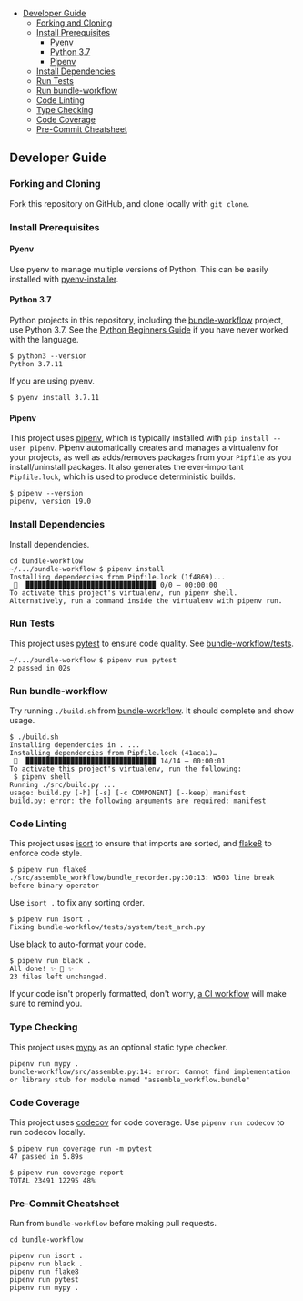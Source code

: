 - [Developer Guide](#developer-guide)
  - [Forking and Cloning](#forking-and-cloning)
  - [Install Prerequisites](#install-prerequisites)
    - [Pyenv](#pyenv)
    - [Python 3.7](#python-37)
    - [Pipenv](#pipenv)
  - [Install Dependencies](#install-dependencies)
  - [Run Tests](#run-tests)
  - [Run bundle-workflow](#run-bundle-workflow)
  - [Code Linting](#code-linting)
  - [Type Checking](#type-checking)
  - [Code Coverage](#code-coverage)
  - [Pre-Commit Cheatsheet](#pre-commit-cheatsheet)

## Developer Guide

### Forking and Cloning

Fork this repository on GitHub, and clone locally with `git clone`.

### Install Prerequisites

#### Pyenv

Use pyenv to manage multiple versions of Python. This can be easily installed with [pyenv-installer](https://github.com/pyenv/pyenv-installer).

#### Python 3.7

Python projects in this repository, including the [bundle-workflow](./bundle-workflow) project, use Python 3.7. See the [Python Beginners Guide](https://wiki.python.org/moin/BeginnersGuide) if you have never worked with the language. 

```
$ python3 --version
Python 3.7.11
```

If you are using pyenv.

```
$ pyenv install 3.7.11
```

#### Pipenv

This project uses [pipenv](https://pipenv.pypa.io/en/latest/), which is typically installed with `pip install --user pipenv`. Pipenv automatically creates and manages a virtualenv for your projects, as well as adds/removes packages from your `Pipfile` as you install/uninstall packages. It also generates the ever-important `Pipfile.lock`, which is used to produce deterministic builds.

```
$ pipenv --version
pipenv, version 19.0
```

### Install Dependencies

Install dependencies. 

```
cd bundle-workflow
~/.../bundle-workflow $ pipenv install
Installing dependencies from Pipfile.lock (1f4869)...
 🐍  ▉▉▉▉▉▉▉▉▉▉▉▉▉▉▉▉▉▉▉▉▉▉▉▉▉▉▉▉▉▉▉▉ 0/0 — 00:00:00
To activate this project's virtualenv, run pipenv shell.
Alternatively, run a command inside the virtualenv with pipenv run. 
```

### Run Tests

This project uses [pytest](https://docs.pytest.org/en/6.x/) to ensure code quality. See [bundle-workflow/tests](bundle-workflow).

```
~/.../bundle-workflow $ pipenv run pytest
2 passed in 02s
```

### Run bundle-workflow

Try running `./build.sh` from [bundle-workflow](./bundle-workflow). It should complete and show usage.

```
$ ./build.sh 
Installing dependencies in . ...
Installing dependencies from Pipfile.lock (41aca1)…
 🐍  ▉▉▉▉▉▉▉▉▉▉▉▉▉▉▉▉▉▉▉▉▉▉▉▉▉▉▉▉▉▉▉▉ 14/14 — 00:00:01
To activate this project's virtualenv, run the following:
 $ pipenv shell
Running ./src/build.py ...
usage: build.py [-h] [-s] [-c COMPONENT] [--keep] manifest
build.py: error: the following arguments are required: manifest
```

### Code Linting

This project uses [isort](https://github.com/PyCQA/isort) to ensure that imports are sorted, and [flake8](https://flake8.pycqa.org/en/latest/) to enforce code style. 

```
$ pipenv run flake8
./src/assemble_workflow/bundle_recorder.py:30:13: W503 line break before binary operator
```

Use `isort .` to fix any sorting order.

```
$ pipenv run isort .
Fixing bundle-workflow/tests/system/test_arch.py
```

Use [black](https://black.readthedocs.io/en/stable/) to auto-format your code.

```
$ pipenv run black .
All done! ✨ 🍰 ✨
23 files left unchanged.
```

If your code isn't properly formatted, don't worry, [a CI workflow](./github/workflows/bundle-workflow.yml) will make sure to remind you. 

### Type Checking

This project uses [mypy](https://github.com/python/mypy) as an optional static type checker.

```
pipenv run mypy .
bundle-workflow/src/assemble.py:14: error: Cannot find implementation or library stub for module named "assemble_workflow.bundle"
```

### Code Coverage

This project uses [codecov](https://about.codecov.io/) for code coverage. Use `pipenv run codecov` to run codecov locally.

```
$ pipenv run coverage run -m pytest
47 passed in 5.89s

$ pipenv run coverage report
TOTAL 23491 12295 48%
```

### Pre-Commit Cheatsheet

Run from `bundle-workflow` before making pull requests.

```
cd bundle-workflow

pipenv run isort .
pipenv run black .
pipenv run flake8
pipenv run pytest
pipenv run mypy .
```